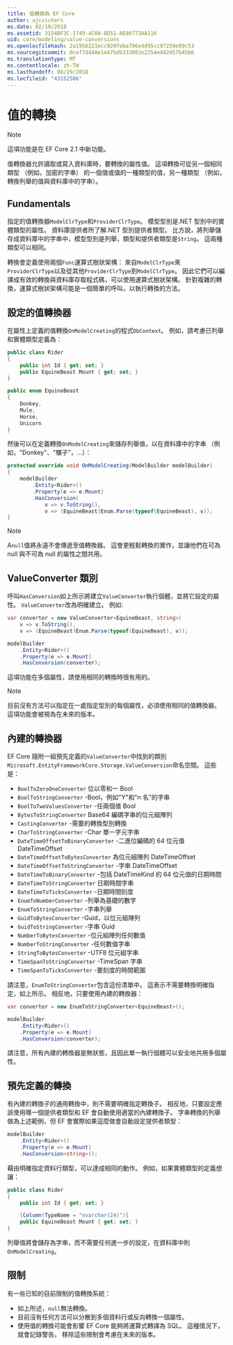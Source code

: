 ```yaml
---
title: 值轉換為 EF Core
author: ajcvickers
ms.date: 02/19/2018
ms.assetid: 3154BF3C-1749-4C60-8D51-AE86773AA116
uid: core/modeling/value-conversions
ms.openlocfilehash: 2a1956221ecc920feba796e4d95cc97259e89c53
ms.sourcegitcommit: 0cef7d448e1e47bdb333002e2254ed42d57b45b6
ms.translationtype: MT
ms.contentlocale: zh-TW
ms.lasthandoff: 08/29/2018
ms.locfileid: "43152506"
---
```

# <a name="value-conversions"></a>值的轉換

> [!NOTE]  
> 這項功能是在 EF Core 2.1 中新功能。

值轉換器允許讀取或寫入資料庫時，要轉換的屬性值。 這項轉換可從另一個相同類型 （例如，加密的字串） 的一個值或值的一種類型的值，另一種類型 （例如，轉換列舉的值與資料庫中的字串）。

## <a name="fundamentals"></a>Fundamentals

指定的值轉換器`ModelClrType`和`ProviderClrType`。 模型型別是.NET 型別中的實體類型的屬性。 資料庫提供者所了解.NET 型別提供者類型。 比方說，將列舉儲存成資料庫中的字串中，模型型別是列舉，類型和提供者類型是`String`。 這兩種類型可以相同。

轉換會定義使用兩個`Func`運算式樹狀架構： 來自`ModelClrType`來`ProviderClrType`以及從其他`ProviderClrType`到`ModelClrType`。 因此它們可以編譯成有效的轉換與資料庫存取程式碼，可以使用運算式樹狀架構。 針對複雜的轉換，運算式樹狀架構可能是一個簡單的呼叫，以執行轉換的方法。

## <a name="configuring-a-value-converter"></a>設定的值轉換器

在屬性上定義的值轉換`OnModelCreating`的程式`DbContext`。 例如，請考慮已列舉和實體類型定義為：
``` csharp
public class Rider
{
    public int Id { get; set; }
    public EquineBeast Mount { get; set; }
}

public enum EquineBeast
{
    Donkey,
    Mule,
    Horse,
    Unicorn
}
```
然後可以在定義轉換`OnModelCreating`來儲存列舉值，以在資料庫中的字串 （例如，"Donkey"、"騾子"，...）：
``` csharp
protected override void OnModelCreating(ModelBuilder modelBuilder)
{
    modelBuilder
        .Entity<Rider>()
        .Property(e => e.Mount)
        .HasConversion(
            v => v.ToString(),
            v => (EquineBeast)Enum.Parse(typeof(EquineBeast), v));
}
```
> [!NOTE]  
> A`null`值將永遠不會傳遞至值轉換器。 這會更輕鬆轉換的實作，並讓他們在可為 null 與不可為 null 的屬性之間共用。

## <a name="the-valueconverter-class"></a>ValueConverter 類別

呼叫`HasConversion`如上所示將建立`ValueConverter`執行個體，並將它設定的屬性。 `ValueConverter`改為明確建立。 例如: 
``` csharp
var converter = new ValueConverter<EquineBeast, string>(
    v => v.ToString(),
    v => (EquineBeast)Enum.Parse(typeof(EquineBeast), v));

modelBuilder
    .Entity<Rider>()
    .Property(e => e.Mount)
    .HasConversion(converter);
```
這項功能在多個屬性，請使用相同的轉換時很有用的。

> [!NOTE]  
> 目前沒有方法可以指定在一處指定型別的每個屬性，必須使用相同的值轉換器。 這項功能會被視為在未來的版本。

## <a name="built-in-converters"></a>內建的轉換器

EF Core 隨附一組預先定義的`ValueConverter`中找到的類別`Microsoft.EntityFrameworkCore.Storage.ValueConversion`命名空間。 這些是：
* `BoolToZeroOneConverter` 位以零和一 Bool
* `BoolToStringConverter` -Bool，例如"Y"和"n 名"的字串
* `BoolToTwoValuesConverter` -任兩個值 Bool
* `BytesToStringConverter` Base64 編碼字串的位元組陣列
* `CastingConverter` -需要的轉換型別轉換
* `CharToStringConverter` -Char 單一字元字串
* `DateTimeOffsetToBinaryConverter` -二進位編碼的 64 位元值 DateTimeOffset
* `DateTimeOffsetToBytesConverter` 為位元組陣列 DateTimeOffset
* `DateTimeOffsetToStringConverter` -字串 DateTimeOffset
* `DateTimeToBinaryConverter` -包括 DateTimeKind 的 64 位元值的日期時間
* `DateTimeToStringConverter` 日期時間字串
* `DateTimeToTicksConverter` -日期時間刻度
* `EnumToNumberConverter` -列舉為基礎的數字
* `EnumToStringConverter` -字串列舉
* `GuidToBytesConverter` -Guid，以位元組陣列
* `GuidToStringConverter` -字串 Guid
* `NumberToBytesConverter` -位元組陣列任何數值
* `NumberToStringConverter` -任何數值字串
* `StringToBytesConverter` -UTF8 位元組字串
* `TimeSpanToStringConverter` -TimeSpan 字串
* `TimeSpanToTicksConverter` -要刻度的時間範圍

請注意，`EnumToStringConverter`包含這份清單中。 這表示不需要轉換明確指定，如上所示。 相反地，只要使用內建的轉換器：
``` csharp
var converter = new EnumToStringConverter<EquineBeast>();

modelBuilder
    .Entity<Rider>()
    .Property(e => e.Mount)
    .HasConversion(converter);
```
請注意，所有內建的轉換器是無狀態，且因此單一執行個體可以安全地共用多個屬性。

## <a name="pre-defined-conversions"></a>預先定義的轉換

有內建的轉換子的通用轉換中，則不需要明確指定轉換子。 相反地，只要設定應該使用哪一個提供者類型和 EF 會自動使用適當的內建轉換子。 字串轉換的列舉做為上述範例，但 EF 會實際如果這麼做會自動設定提供者類型：
``` csharp
modelBuilder
    .Entity<Rider>()
    .Property(e => e.Mount)
    .HasConversion<string>();
```
藉由明確指定資料行類型，可以達成相同的動作。 例如，如果實體類型的定義想讓：
``` csharp
public class Rider
{
    public int Id { get; set; }

    [Column(TypeName = "nvarchar(24)")]
    public EquineBeast Mount { get; set; }
}
```
列舉值將會儲存為字串，而不需要任何進一步的設定，在資料庫中則`OnModelCreating`。

## <a name="limitations"></a>限制

有一些已知的目前限制的值轉換系統：
* 如上所述，`null`無法轉換。
* 目前沒有任何方法可以分散到多個資料行或反向轉換一個屬性。
* 使用值的轉換可能會影響 EF Core 能夠將運算式轉譯為 SQL。 這種情況下，就會記錄警告。
移除這些限制會考慮在未來的版本。
